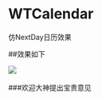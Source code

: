 # WTCalendar
仿NextDay日历效果

##效果如下

![](https://github.com/wintonTalks/WTCalendar/raw/master/images/demo.gif)  

###欢迎大神提出宝贵意见